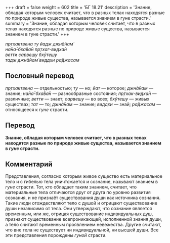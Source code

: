 +++
draft = false
weight = 602
title = 'БГ 18.21'
description = 'Знание, обладая которым человек считает, что в разных телах находятся разные по природе живые существа, называется знанием в гуне страсти.'
summary = 'Знание, обладая которым человек считает, что в разных телах находятся разные по природе живые существа, называется знанием в гуне страсти.'
+++

_пр̣тхактвена ту йадж джн̃а̄нам̇  
на̄на̄-бха̄ва̄н пр̣тхаг-видха̄н  
ветти сарвешу бхӯтешу  
тадж джн̃а̄нам̇ виддхи ра̄джасам_

## Пословный перевод

_пр̣тхактвена_ — отдельностью; _ту_ — но; _йат_ — которое; _джн̃а̄нам_ — знание; _на̄на̄_\-_бха̄ва̄н_ — разнообразные состояния; _пр̣тхак_\-_видха̄н_ — различные; _ветти_ — знает; _сарвешу_ — во всех; _бхӯтешу_ — живых существах; _тат_ — то; _джн̃а̄нам_ — знание; _виддхи_ — знай; _ра̄джасам_ — относящееся к _гуне_ страсти.

## Перевод

**Знание, обладая которым человек считает, что в разных телах находятся разные по природе живые существа, называется знанием в _гуне_ страсти.**

## Комментарий

Представления, согласно которым живое существо есть материальное тело и с гибелью тела уничтожается и сознание, называют знанием в _гуне_ страсти. Тот, кто обладает таким знанием, считает, что материальные тела отличаются друг от друга по уровню развития сознания, и не признаёт существования души как источника сознания. Такие люди отождествляют тело с душой и отрицают существование души независимо от тела. Они утверждают, что сознание является временным, или же, отрицая существование индивидуальных душ, признают существование всепроникающей, исполненной знания души, а тело считают временным проявлением невежества. Другие считают, что вне тела не существует ни индивидуальной, ни высшей души. Все эти представления порождены _гуной_ страсти.
